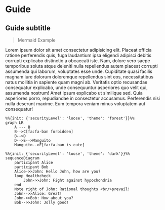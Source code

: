 # Guide

## Guide subtitle

> Mermaid Example

Lorem ipsum dolor sit amet consectetur adipisicing elit. Placeat officia ratione perferendis quis, fuga laudantium ipsa eligendi adipisci debitis corrupti explicabo distinctio a obcaecati iste. Nam, dolore vero saepe temporibus soluta atque deleniti nulla repellendus autem placeat corrupti assumenda qui laborum, voluptates esse unde. Cupiditate quasi facilis magnam iure dolorum doloremque repellendus sint eos, necessitatibus natus mollitia in sapiente quam magni ab. Veritatis optio recusandae consequatur explicabo, unde consequuntur asperiores quo velit qui, assumenda nostrum! Amet ipsum explicabo ut similique sed. Quia asperiores porro, repudiandae in consectetur accusamus. Perferendis nisi nulla deserunt maxime. Eum tempora veniam minus voluptatem aut consequatur!

```mermaid
%%{init: {'securityLevel': 'loose', 'theme': 'forest'}}%%
graph LR
    A --- B
    B-->C[fa:fa-ban forbidden]
    B-->D
    D-->E-->Manguito
    Manguito-->F[fa:fa-ban is cute]
```

```mermaid
%%{init: {'securityLevel': 'loose', 'theme': 'dark'}}%%
sequenceDiagram
    participant Alice
    participant Bob
    Alice->>John: Hello John, how are you?
    loop Healthcheck
        John->>John: Fight against hypochondria
    end
    Note right of John: Rational thoughts <br/>prevail!
    John-->>Alice: Great!
    John->>Bob: How about you?
    Bob-->>John: Jolly good!
```
